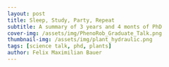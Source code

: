 ```yaml
---
layout: post
title: Sleep, Study, Party, Repeat
subtitle: A summary of 3 years and 4 monts of PhD 
cover-img: /assets/img/PhenoRob_Graduate_Talk.png
thumbnail-img: /assets/img/plant_hydraulic.png
tags: [science talk, phd, plants]
author: Felix Maximilian Bauer 
---
```


